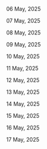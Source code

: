 06 May, 2025

07 May, 2025

08 May, 2025

09 May, 2025

10 May, 2025

11 May, 2025

12 May, 2025

13 May, 2025

14 May, 2025

15 May, 2025

16 May, 2025

17 May, 2025